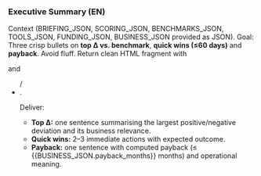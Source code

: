 ### Executive Summary (EN)

Context (BRIEFING_JSON, SCORING_JSON, BENCHMARKS_JSON, TOOLS_JSON, FUNDING_JSON, BUSINESS_JSON provided as JSON).
Goal: Three crisp bullets on **top Δ vs. benchmark**, **quick wins (≤60 days)** and **payback**. 
Avoid fluff. Return clean HTML fragment with <p> and <ul>/<li>.

Deliver:
<ul>
<li><b>Top Δ:</b> one sentence summarising the largest positive/negative deviation and its business relevance.</li>
<li><b>Quick wins:</b> 2–3 immediate actions with expected outcome.</li>
<li><b>Payback:</b> one sentence with computed payback (≤ {{BUSINESS_JSON.payback_months}} months) and operational meaning.</li>
</ul>
